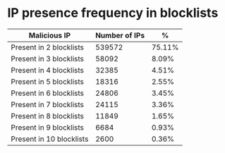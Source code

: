 # IP presence frequency in blocklists
| Malicious IP | Number of IPs | % |
|----|----|----|
| Present in 2 blocklists | 539572 | 75.11% |
| Present in 3 blocklists | 58092 | 8.09% |
| Present in 4 blocklists | 32385 | 4.51% |
| Present in 5 blocklists | 18316 | 2.55% |
| Present in 6 blocklists | 24806 | 3.45% |
| Present in 7 blocklists | 24115 | 3.36% |
| Present in 8 blocklists | 11849 | 1.65% |
| Present in 9 blocklists | 6684 | 0.93% |
| Present in 10 blocklists | 2600 | 0.36% |
